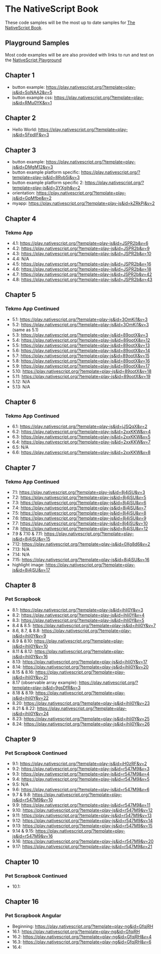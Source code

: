 # The NativeScript Book
These code samples will be the most up to date samples for [The NativeScript Book](https://www.nativescript.org/get-the-nativescript-book).

## Playground Samples
Most code examples will be are also provided with links to run and test on the [NativeScript Playground](https://play.nativescript.org/)

## Chapter 1
- button example: https://play.nativescript.org/?template=play-js&id=SoNAA2&v=5
- button example css: https://play.nativescript.org/?template=play-js&id=RMu0YK&v=1

## Chapter 2
- Hello World: https://play.nativescript.org/?template=play-js&id=5FpdIF&v=3

## Chapter 3
- button example: https://play.nativescript.org/?template=play-js&id=DMgM12&v=3
- button example platform specific: https://play.nativescript.org/?template=play-js&id=8Rvb5i&v=3
- button example platform specific 2: https://play.nativescript.org/?template=play-js&id=3YXgih&v=2
- orientation: https://play.nativescript.org/?template=play-js&id=GpMfbe&v=2
- myapp: https://play.nativescript.org/?template=play-js&id=kZRkPj&v=2

## Chapter 4
### Tekmo App
- 4.1: https://play.nativescript.org/?template=play-js&id=JSPR2b&v=6
- 4.2: https://play.nativescript.org/?template=play-js&id=JSPR2b&v=9
- 4.3: https://play.nativescript.org/?template=play-js&id=JSPR2b&v=10
- 4.4: N/A
- 4.5: https://play.nativescript.org/?template=play-js&id=JSPR2b&v=16
- 4.6: https://play.nativescript.org/?template=play-js&id=JSPR2b&v=18
- 4.7: https://play.nativescript.org/?template=play-js&id=JSPR2b&v=42
- 4.8: https://play.nativescript.org/?template=play-js&id=JSPR2b&v=43

## Chapter 5
### Tekmo App Continued
- 5.1: https://play.nativescript.org/?template=play-js&id=3OmKi1&v=3
- 5.2: https://play.nativescript.org/?template=play-js&id=3OmKi1&v=3 (same as 5.1)
- 5.3: https://play.nativescript.org/?template=play-js&id=89ootX&v=3
- 5.4: https://play.nativescript.org/?template=play-js&id=89ootX&v=12
- 5.5: https://play.nativescript.org/?template=play-js&id=89ootX&v=13
- 5.6: https://play.nativescript.org/?template=play-js&id=89ootX&v=14
- 5.7: https://play.nativescript.org/?template=play-js&id=89ootX&v=15
- 5.8: https://play.nativescript.org/?template=play-js&id=89ootX&v=16
- 5.9: https://play.nativescript.org/?template=play-js&id=89ootX&v=17
- 5.10: https://play.nativescript.org/?template=play-js&id=89ootX&v=18
- 5.11: https://play.nativescript.org/?template=play-js&id=89ootX&v=19
- 5.12: N/A
- 5.13: N/A

## Chapter 6
### Tekmo App Continued
- 6.1: https://play.nativescript.org/?template=play-js&id=jJSQqX&v=2
- 6.2: https://play.nativescript.org/?template=play-js&id=2xxKKW&v=4
- 6.3: https://play.nativescript.org/?template=play-js&id=2xxKKW&v=5
- 6.4: https://play.nativescript.org/?template=play-js&id=2xxKKW&v=7
- 6.5: N/A
- 6.6: https://play.nativescript.org/?template=play-js&id=2xxKKW&v=8

## Chapter 7
### Tekmo App Continued
- 7.1: https://play.nativescript.org/?template=play-js&id=8j4jSU&v=3
- 7.2: https://play.nativescript.org/?template=play-js&id=8j4jSU&v=5
- 7.3: https://play.nativescript.org/?template=play-js&id=8j4jSU&v=6
- 7.4: https://play.nativescript.org/?template=play-js&id=8j4jSU&v=7
- 7.5: https://play.nativescript.org/?template=play-js&id=8j4jSU&v=8
- 7.6: https://play.nativescript.org/?template=play-js&id=8j4jSU&v=9
- 7.7: https://play.nativescript.org/?template=play-js&id=8j4jSU&v=10
- 7.8: https://play.nativescript.org/?template=play-js&id=8j4jSU&v=12
- 7.9 & 7.10 & 7.11: https://play.nativescript.org/?template=play-js&id=8j4jSU&v=15
- 7.12: https://play.nativescript.org/?template=play-js&id=0Xg8d6&v=2
- 7.13: N/A
- 7.14: N/A
- 7.15: https://play.nativescript.org/?template=play-js&id=8j4jSU&v=16
- highlight image: https://play.nativescript.org/?template=play-js&id=8j4jSU&v=17

## Chapter 8
### Pet Scrapbook
- 8.1: https://play.nativescript.org/?template=play-js&id=ihli0Y&v=3
- 8.2: https://play.nativescript.org/?template=play-js&id=ihli0Y&v=4
- 8.3: https://play.nativescript.org/?template=play-js&id=ihli0Y&v=5
- 8.4 & 8.5: https://play.nativescript.org/?template=play-js&id=ihli0Y&v=7
- 8.6, 8.7, & 8.8: https://play.nativescript.org/?template=play-js&id=ihli0Y&v=9
- 8.9 & 8.10: https://play.nativescript.org/?template=play-js&id=ihli0Y&v=10
- 8.11 & 8.12: https://play.nativescript.org/?template=play-js&id=ihli0Y&v=16
- 8.13: https://play.nativescript.org/?template=play-js&id=ihli0Y&v=17
- 8.14: https://play.nativescript.org/?template=play-js&id=ihli0Y&v=20
- 8.15 & 8.16: https://play.nativescript.org/?template=play-js&id=ihli0Y&v=21
- 8.17 (observable array example): https://play.nativescript.org/?template=play-js&id=9gsDfR&v=3
- 8.18 & 8.19: https://play.nativescript.org/?template=play-js&id=ihli0Y&v=22
- 8.20: https://play.nativescript.org/?template=play-js&id=ihli0Y&v=23
- 8.21 & 8.22: https://play.nativescript.org/?template=play-js&id=ihli0Y&v=24
- 8.23: https://play.nativescript.org/?template=play-js&id=ihli0Y&v=25
- 8.24: https://play.nativescript.org/?template=play-js&id=ihli0Y&v=26

## Chapter 9 
### Pet Scrapbook Continued
- 9.1: https://play.nativescript.org/?template=play-js&id=iH0zRF&v=2
- 9.2: https://play.nativescript.org/?template=play-js&id=r547M9&v=3
- 9.3: https://play.nativescript.org/?template=play-js&id=r547M9&v=4
- 9.4: https://play.nativescript.org/?template=play-js&id=r547M9&v=5
- 9.5: N/A
- 9.6: https://play.nativescript.org/?template=play-js&id=r547M9&v=6
- 9.7 & 9.8: https://play.nativescript.org/?template=play-js&id=r547M9&v=10
- 9.9: https://play.nativescript.org/?template=play-js&id=r547M9&v=11
- 9.10: https://play.nativescript.org/?template=play-js&id=r547M9&v=12
- 9.11: https://play.nativescript.org/?template=play-js&id=r547M9&v=13
- 9.12: https://play.nativescript.org/?template=play-js&id=r547M9&v=14
- 9.13: https://play.nativescript.org/?template=play-js&id=r547M9&v=15
- 9.14 & 9.15: https://play.nativescript.org/?template=play-js&id=r547M9&v=16
- 9.16: https://play.nativescript.org/?template=play-js&id=r547M9&v=20
- 9.17: https://play.nativescript.org/?template=play-js&id=r547M9&v=21

## Chapter 10
### Pet Scrapbook Continued
- 10.1: 

## Chapter 16
### Pet Scrapbook Angular
- Beginning: https://play.nativescript.org/?template=play-ng&id=GfqjRH
- 16.1: https://play.nativescript.org/?template=play-ng&id=GfqjRH
- 16.2: https://play.nativescript.org/?template=play-ng&id=GfqjRH&v=4
- 16.3: https://play.nativescript.org/?template=play-ng&id=GfqjRH&v=6
- 16.4: 